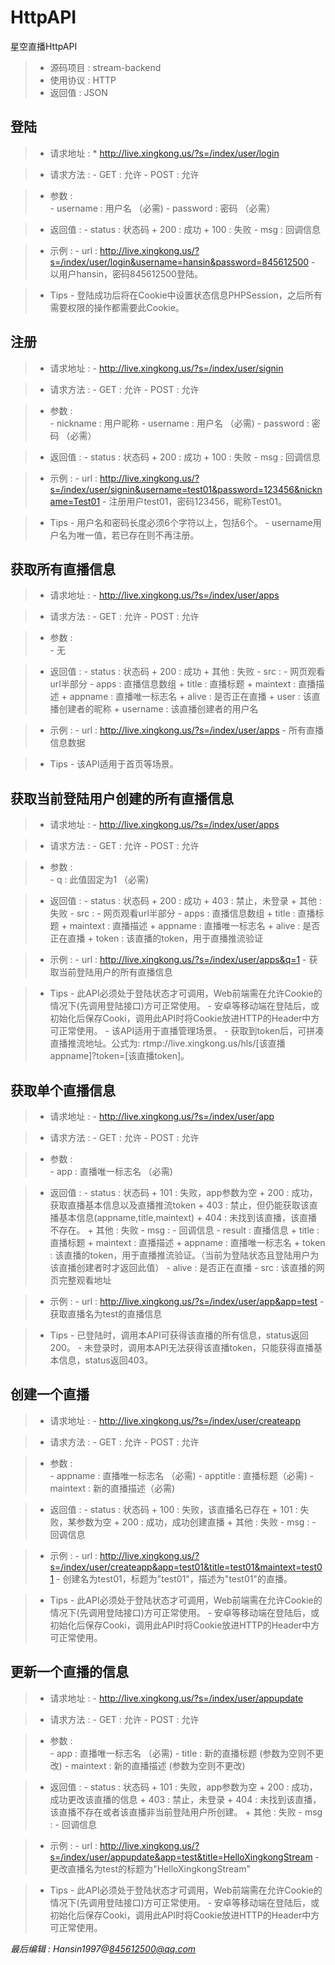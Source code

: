 # HttpAPI
 星空直播HttpAPI
>* 源码项目 : stream-backend
>* 使用协议 : HTTP
>* 返回值 : JSON

## 登陆
>*  请求地址 : 
	* http://live.xingkong.us/?s=/index/user/login

>*  请求方法 : 
	- GET : 允许
	- POST : 允许


>*  参数 :  
	- username : 用户名 （必需)
	- password : 密码 （必需）

>* 返回值 : 
	- status : 状态码
		+ 200 : 成功
		+ 100 : 失败
	- msg : 回调信息

>* 示例 : 
	- url : http://live.xingkong.us/?s=/index/user/login&username=hansin&password=845612500
	- 以用户hansin，密码845612500登陆。

>* Tips
	- 登陆成功后将在Cookie中设置状态信息PHPSession，之后所有需要权限的操作都需要此Cookie。


## 注册
>*  请求地址 : 
	- http://live.xingkong.us/?s=/index/user/signin

>*  请求方法 : 
	- GET : 允许
	- POST : 允许

>*  参数 :  
	- nickname : 用户昵称 
	- username : 用户名 （必需)
	- password : 密码 （必需）

>* 返回值 : 
	- status : 状态码
		+ 200 : 成功
		+ 100 : 失败
	- msg : 回调信息

>* 示例 : 
	- url : http://live.xingkong.us/?s=/index/user/signin&username=test01&password=123456&nickname=Test01
	-  注册用户test01，密码123456，昵称Test01。

>* Tips
	- 用户名和密码长度必须6个字符以上，包括6个。
	- username用户名为唯一值，若已存在则不再注册。

## 获取所有直播信息
>* 请求地址 :
	- http://live.xingkong.us/?s=/index/user/apps

>*  请求方法 : 
	- GET : 允许
	- POST : 允许

>*  参数 :  
	- 无

>* 返回值 : 
	- status : 状态码
		+ 200 : 成功
		+ 其他 : 失败
	- src :
		- 网页观看url半部分
	- apps : 直播信息数组
		+ title : 直播标题
		+ maintext : 直播描述
		+ appname : 直播唯一标志名
		+ alive : 是否正在直播
		+ user : 该直播创建者的昵称
		+ username : 该直播创建者的用户名

>* 示例 : 
	- url : http://live.xingkong.us/?s=/index/user/apps
	-  所有直播信息数据

>* Tips
	- 该API适用于首页等场景。


## 获取当前登陆用户创建的所有直播信息
>* 请求地址 :
	- http://live.xingkong.us/?s=/index/user/apps

>*  请求方法 : 
	- GET : 允许
	- POST : 允许

>*  参数 :  
	- q : 此值固定为1 （必需)

>* 返回值 : 
	- status : 状态码
		+ 200 : 成功
		+ 403 : 禁止，未登录
		+ 其他 : 失败
	- src :
		- 网页观看url半部分
	- apps : 直播信息数组
		+ title : 直播标题
		+ maintext : 直播描述
		+ appname : 直播唯一标志名
		+ alive : 是否正在直播
		+ token  : 该直播的token，用于直播推流验证

>* 示例 : 
	- url : http://live.xingkong.us/?s=/index/user/apps&q=1
	-  获取当前登陆用户的所有直播信息

>* Tips
	- 此API必须处于登陆状态才可调用，Web前端需在允许Cookie的情况下(先调用登陆接口)方可正常使用。
	- 安卓等移动端在登陆后，或初始化后保存Cooki，调用此API时将Cookie放进HTTP的Header中方可正常使用。
	- 该API适用于直播管理场景。
	- 获取到token后，可拼凑直播推流地址。公式为: rtmp://live.xingkong.us/hls/[该直播appname]?token=[该直播token]。

## 获取单个直播信息
>* 请求地址 :
	- http://live.xingkong.us/?s=/index/user/app

>*  请求方法 : 
	- GET : 允许
	- POST : 允许

>*  参数 :  
	- app : 直播唯一标志名 （必需)

>* 返回值 : 
	- status : 状态码
		+ 101 : 失败，app参数为空
		+ 200 : 成功，获取直播基本信息以及直播推流token
		+ 403 : 禁止，但仍能获取该直播基本信息(appname,title,maintext)
		+ 404 : 未找到该直播，该直播不存在。
		+ 其他 : 失败
	- msg :
		- 回调信息
	- result  : 直播信息
		+ title : 直播标题
		+ maintext : 直播描述
		+ appname : 直播唯一标志名
		+ token  : 该直播的token，用于直播推流验证。（当前为登陆状态且登陆用户为该直播创建者时才返回此值）
	- alive : 是否正在直播
	- src : 该直播的网页完整观看地址

>* 示例 : 
	- url : http://live.xingkong.us/?s=/index/user/app&app=test
	-  获取直播名为test的直播信息

>* Tips
	- 已登陆时，调用本API可获得该直播的所有信息，status返回200。
	- 未登录时，调用本API无法获得该直播token，只能获得直播基本信息，status返回403。

## 创建一个直播
>* 请求地址 :
	- http://live.xingkong.us/?s=/index/user/createapp

>*  请求方法 : 
	- GET : 允许
	- POST : 允许

>*  参数 :  
	- appname : 直播唯一标志名 （必需)
	- apptitle : 直播标题（必需)
	- maintext : 新的直播描述（必需)

>* 返回值 : 
	- status : 状态码
		+ 100 : 失败，该直播名已存在
		+ 101 : 失败，某参数为空
		+ 200 : 成功，成功创建直播
		+ 其他 : 失败
	- msg :
		- 回调信息

>* 示例 : 
	- url : http://live.xingkong.us/?s=/index/user/createapp&app=test01&title=test01&maintext=test01
	-  创建名为test01，标题为"test01"，描述为"test01"的直播。

>* Tips
	- 此API必须处于登陆状态才可调用，Web前端需在允许Cookie的情况下(先调用登陆接口)方可正常使用。
	- 安卓等移动端在登陆后，或初始化后保存Cooki，调用此API时将Cookie放进HTTP的Header中方可正常使用。

## 更新一个直播的信息
>* 请求地址 :
	- http://live.xingkong.us/?s=/index/user/appupdate

>*  请求方法 : 
	- GET : 允许
	- POST : 允许

>*  参数 :  
	- app : 直播唯一标志名 （必需)
	- title : 新的直播标题 (参数为空则不更改)
	- maintext : 新的直播描述 (参数为空则不更改)

>* 返回值 : 
	- status : 状态码
		+ 101 : 失败，app参数为空
		+ 200 : 成功，成功更改该直播的信息
		+ 403 : 禁止，未登录
		+ 404 : 未找到该直播，该直播不存在或者该直播非当前登陆用户所创建。
		+ 其他 : 失败
	- msg :
		- 回调信息

>* 示例 : 
	- url : http://live.xingkong.us/?s=/index/user/appupdate&app=test&title=HelloXingkongStream
	-  更改直播名为test的标题为"HelloXingkongStream"

>* Tips
	- 此API必须处于登陆状态才可调用，Web前端需在允许Cookie的情况下(先调用登陆接口)方可正常使用。
	- 安卓等移动端在登陆后，或初始化后保存Cooki，调用此API时将Cookie放进HTTP的Header中方可正常使用。




*最后编辑 : Hansin1997@845612500@qq.com*












